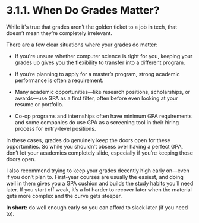 # 3.1.1. When Do Grades Matter?

While it's true that grades aren’t the golden ticket to a job in tech, that doesn’t mean they’re completely irrelevant.

There are a few clear situations where your grades do matter:

- If you're unsure whether computer science is right for you, keeping your grades up gives you the flexibility to transfer into a different program.

- If you’re planning to apply for a master’s program, strong academic performance is often a requirement.

- Many academic opportunities—like research positions, scholarships, or awards—use GPA as a first filter, often before even looking at your resume or portfolio.

- Co-op programs and internships often have minimum GPA requirements and some companies do use GPA as a screening tool in their hiring process for entry-level positions.

In these cases, grades do genuinely keep the doors open for these opportunities. So while you shouldn’t obsess over having a perfect GPA, don’t let your academics completely slide, especially if you’re keeping those doors open.

I also recommend trying to keep your grades decently high early on—even if you don’t plan to. First-year courses are usually the easiest, and doing well in them gives you a GPA cushion and builds the study habits you’ll need later. If you start off weak, it’s a lot harder to recover later when the material gets more complex and the curve gets steeper.

**In short:** do well enough early so you can afford to slack later (if you need to).
